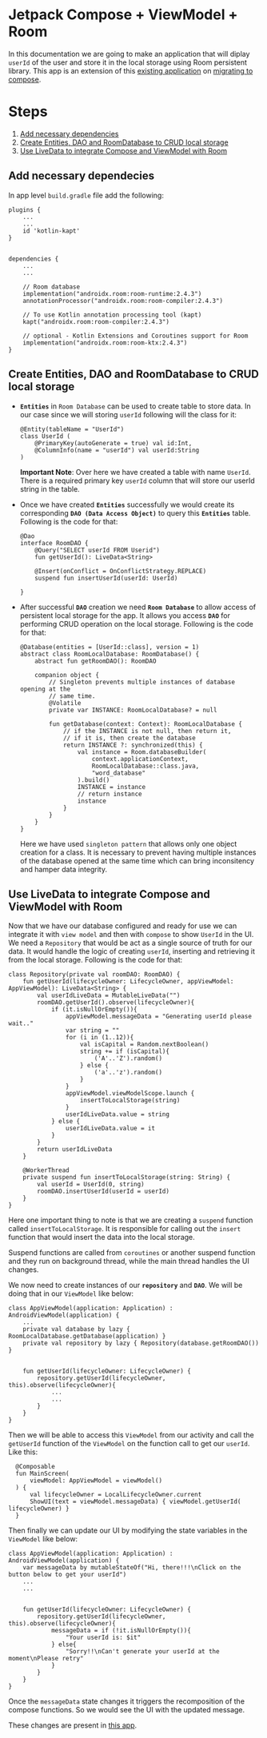 # Jetpack Compose + ViewModel + Room

In this documentation we are going to make an application that will diplay `userId` of the user and store it in the local storage using Room persistent library. This app is an extension of this [existing application](https://github.com/litoco/SmallProjects/tree/12845dca680e8a78ad0ec2cec5ee15de918e0129/MigrateItToCompose) on [migrating to compose](https://github.com/litoco/Docs/tree/main/AndroidDocs/jetpack-compose/migrating-to-compose).

# Steps
1. [Add necessary dependencies](https://github.com/litoco/Docs/edit/main/AndroidDocs/jetpack-compose+view-model+room/README.md#add-necessary-dependecies)
2. [Create Entities, DAO and RoomDatabase to CRUD local storage](https://github.com/litoco/Docs/edit/main/AndroidDocs/jetpack-compose+view-model+room/README.md#create-entities-dao-and-roomdatabase-to-createmodify-local-storage)
3. [Use LiveData to integrate Compose and ViewModel with Room](https://github.com/litoco/Docs/edit/main/AndroidDocs/jetpack-compose+view-model+room/README.md#use-livedata-to-integrate-compose-and-viewmodel-with-room)


## Add necessary dependecies
In app level `build.gradle` file add the following:
```
plugins {
    ...
    ...
    id 'kotlin-kapt'
}


dependencies {
    ...
    ...
    
    // Room database
    implementation("androidx.room:room-runtime:2.4.3")
    annotationProcessor("androidx.room:room-compiler:2.4.3")

    // To use Kotlin annotation processing tool (kapt)
    kapt("androidx.room:room-compiler:2.4.3")

    // optional - Kotlin Extensions and Coroutines support for Room
    implementation("androidx.room:room-ktx:2.4.3")
}
```


## Create Entities, DAO and RoomDatabase to CRUD local storage

- **`Entities`** in `Room Database` can be used to create table to store data. In our case since we will storing `userId` following will the class for it:
  ```
  @Entity(tableName = "UserId")
  class UserId (
      @PrimaryKey(autoGenerate = true) val id:Int,
      @ColumnInfo(name = "userId") val userId:String
  )
  ```
  **Important Note**: Over here we have created a table with name `UserId`. There is a required primary key `userId` column that will store our userId string in the table.


- Once we have created **`Entities`** successfully we would create its corresponding **`DAO (Data Access Object)`** to query this **`Entities`** table. Following is the code for that:
  ```
  @Dao
  interface RoomDAO {
      @Query("SELECT userId FROM Userid")
      fun getUserId(): LiveData<String>

      @Insert(onConflict = OnConflictStrategy.REPLACE)
      suspend fun insertUserId(userId: UserId)

  }
  ```

- After successful **`DAO`** creation we need **`Room Database`** to allow access of persistent local storage for the app. It allows you access **`DAO`** for performing CRUD operation on the local storage. 
Following is the code for that:
  ```
  @Database(entities = [UserId::class], version = 1)
  abstract class RoomLocalDatabase: RoomDatabase() {
      abstract fun getRoomDAO(): RoomDAO

      companion object {
          // Singleton prevents multiple instances of database opening at the
          // same time.
          @Volatile
          private var INSTANCE: RoomLocalDatabase? = null

          fun getDatabase(context: Context): RoomLocalDatabase {
              // if the INSTANCE is not null, then return it,
              // if it is, then create the database
              return INSTANCE ?: synchronized(this) {
                  val instance = Room.databaseBuilder(
                      context.applicationContext,
                      RoomLocalDatabase::class.java,
                      "word_database"
                  ).build()
                  INSTANCE = instance
                  // return instance
                  instance
              }
          }
      }
  }
  ```
  Here we have used `singleton pattern` that allows only one object creation for a class. It is necessary to prevent having multiple instances of the database opened at the same time which can bring inconsitency and hamper data integrity.

## Use LiveData to integrate Compose and ViewModel with Room

Now that we have our database configured and ready for use we can integrate it with `view model` and then with `compose` to show `UserId` in the UI.\
We need a `Repository` that would be act as a single source of truth for our data. It would handle the logic of creating `userId`, inserting and retrieving it from the local storage. Following is the code for that:
```
class Repository(private val roomDAO: RoomDAO) {
    fun getUserId(lifecycleOwner: LifecycleOwner, appViewModel: AppViewModel): LiveData<String> {
        val userIdLiveData = MutableLiveData("")
        roomDAO.getUserId().observe(lifecycleOwner){
            if (it.isNullOrEmpty()){
                appViewModel.messageData = "Generating userId please wait.."
                var string = ""
                for (i in (1..12)){
                    val isCapital = Random.nextBoolean()
                    string += if (isCapital){
                        ('A'..'Z').random()
                    } else {
                        ('a'..'z').random()
                    }
                }
                appViewModel.viewModelScope.launch {
                    insertToLocalStorage(string)
                }
                userIdLiveData.value = string
            } else {
                userIdLiveData.value = it
            }
        }
        return userIdLiveData
    }

    @WorkerThread
    private suspend fun insertToLocalStorage(string: String) {
        val userId = UserId(0, string)
        roomDAO.insertUserId(userId = userId)
    }
}
```

Here one important thing to note is that we are creating a `suspend` function called `insertToLocalStorage`. It is responsible for calling out the `insert` function that would insert the data into the local storage. 

Suspend functions are called from `coroutines` or another suspend function and they run on background thread, while the main thread handles the UI changes.


We now need to create instances of our **`repository`** and **`DAO`**. We will be doing that in our `ViewModel` like below:
```
class AppViewModel(application: Application) : AndroidViewModel(application) {
    ...
    private val database by lazy { RoomLocalDatabase.getDatabase(application) }
    private val repository by lazy { Repository(database.getRoomDAO()) }


    fun getUserId(lifecycleOwner: LifecycleOwner) {
        repository.getUserId(lifecycleOwner, this).observe(lifecycleOwner){
            ...
            ...
        }
    }
}
```

Then we will be able to access this `ViewModel` from our activity and call the `getUserId` function of the `ViewModel` on the function call to get our `userId`. Like this:
```
  @Composable
  fun MainScreen(
      viewModel: AppViewModel = viewModel()
  ) {
      val lifecycleOwner = LocalLifecycleOwner.current
      ShowUI(text = viewModel.messageData) { viewModel.getUserId( lifecycleOwner) }
  }
```

Then finally we can update our UI by modifying the state variables in the `ViewModel` like below:
```
class AppViewModel(application: Application) : AndroidViewModel(application) {
    var messageData by mutableStateOf("Hi, there!!!\nClick on the button below to get your userId")
    ...
    ...


    fun getUserId(lifecycleOwner: LifecycleOwner) {
        repository.getUserId(lifecycleOwner, this).observe(lifecycleOwner){
            messageData = if (!it.isNullOrEmpty()){
                "Your userId is: $it"
            } else{
                "Sorry!!\nCan't generate your userId at the moment\nPlease retry"
            }
        }
    }
}
```

Once the `messageData` state changes it triggers the recomposition of the compose functions. So we would see the UI with the updated message.

These changes are present in [this app](https://github.com/litoco/SmallProjects/tree/cf4a79d81a1033a29fa7d22433c108de6b1dea01/MigrateItToCompose).
